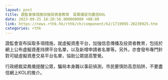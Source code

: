 ```yaml
---
layout: post
title: 證監會推措施加強投資者教育　梁鳳儀促勿盡信KOL
date: 2023-09-25 18:20:56.000000000 +08:00
link: https://news.rthk.hk/rthk/ch/component/k2/1719995-20230925.htm
categories: rthk
---
```


證監會宣布採取多項措施，就虛擬資產平台，加強信息傳播及投資者教育，包括於網上公布虛擬資產持牌平台名單，以及新增申請者名單等。另外，亦會發布專門針對可疑虛擬資產交易平台名單，協助公眾提高警覺。

行政總裁梁鳳儀提醒公眾，騙局本身難以事前偵測，市民要慎防高息陷阱，不要盡信網上KOL的推介。
